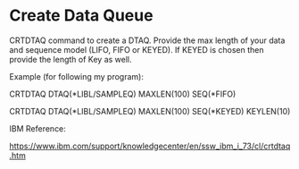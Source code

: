 # Create Data Queue

CRTDTAQ command to create a DTAQ. Provide the max length of your data and sequence model (LIFO, FIFO or KEYED). If KEYED is chosen then provide the length of Key as well.

Example (for following my program):

CRTDTAQ DTAQ(\*LIBL/SAMPLEQ) MAXLEN(100) SEQ(\*FIFO)

CRTDTAQ DTAQ(\*LIBL/SAMPLEQ) MAXLEN(100) SEQ(\*KEYED) KEYLEN(10)

IBM Reference:

https://www.ibm.com/support/knowledgecenter/en/ssw_ibm_i_73/cl/crtdtaq.htm
